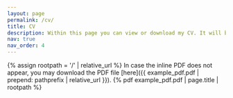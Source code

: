 ```yaml
---
layout: page
permalink: /cv/
title: CV
description: Within this page you can view or download my CV. It will be updated periodically. For any inquiries or questions please do not hesitate to contact me.
nav: true
nav_order: 4
---
```

{% assign rootpath = '/' | relative_url %}
In case the inline PDF does not appear, you may download the PDF file [here]({{ example_pdf.pdf | prepend: pathprefix | relative_url }}).
{% pdf example_pdf.pdf | page.title | rootpath %}
